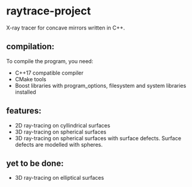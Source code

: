 # raytrace-project
X-ray tracer for concave mirrors written in C++.

## compilation:

To compile the program, you need:

- C++17 compatible compiler
- CMake tools
- Boost libraries with program_options, filesystem and system libraries installed

## features:

- 2D ray-tracing on cyllindrical surfaces
- 3D ray-tracing on spherical surfaces
- 3D ray-tracing on spherical surfaces with surface defects. Surface defects are modelled with spheres.

## yet to be done:

- 3D ray-tracing on elliptical surfaces